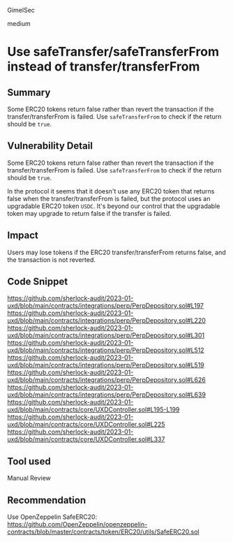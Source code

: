 GimelSec

medium

# Use safeTransfer/safeTransferFrom instead of transfer/transferFrom

## Summary

Some ERC20 tokens return false rather than revert the transaction if the transfer/transferFrom is failed. Use `safeTransferFrom` to check if the return should be `true`.

## Vulnerability Detail

Some ERC20 tokens return false rather than revert the transaction if the transfer/transferFrom is failed. Use `safeTransferFrom` to check if the return should be `true`.

In the protocol it seems that it doesn't use any ERC20 token that returns false when the transfer/transferFrom is failed, but the protocol uses an upgradable ERC20 token `USDC`. It's beyond our control that the upgradable token may upgrade to return false if the transfer is failed.

## Impact

Users may lose tokens if the ERC20 transfer/transferFrom returns false, and the transaction is not reverted.

## Code Snippet

https://github.com/sherlock-audit/2023-01-uxd/blob/main/contracts/integrations/perp/PerpDepository.sol#L197
https://github.com/sherlock-audit/2023-01-uxd/blob/main/contracts/integrations/perp/PerpDepository.sol#L220
https://github.com/sherlock-audit/2023-01-uxd/blob/main/contracts/integrations/perp/PerpDepository.sol#L301
https://github.com/sherlock-audit/2023-01-uxd/blob/main/contracts/integrations/perp/PerpDepository.sol#L512
https://github.com/sherlock-audit/2023-01-uxd/blob/main/contracts/integrations/perp/PerpDepository.sol#L519
https://github.com/sherlock-audit/2023-01-uxd/blob/main/contracts/integrations/perp/PerpDepository.sol#L626
https://github.com/sherlock-audit/2023-01-uxd/blob/main/contracts/integrations/perp/PerpDepository.sol#L639
https://github.com/sherlock-audit/2023-01-uxd/blob/main/contracts/core/UXDController.sol#L195-L199
https://github.com/sherlock-audit/2023-01-uxd/blob/main/contracts/core/UXDController.sol#L225
https://github.com/sherlock-audit/2023-01-uxd/blob/main/contracts/core/UXDController.sol#L337


## Tool used

Manual Review

## Recommendation

Use OpenZeppelin SafeERC20: https://github.com/OpenZeppelin/openzeppelin-contracts/blob/master/contracts/token/ERC20/utils/SafeERC20.sol

